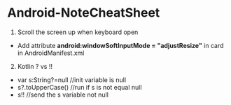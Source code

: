 # Android-NoteCheatSheet
1. Scroll the screen up when keyboard open
- Add attribute <b>android:windowSoftInputMode = "adjustResize"</b> in <activity/> card in AndroidManifest.xml
2. Kotlin ? vs !!
- var s:String?=null //init variable is null
- s?.toUpperCase() //run if s is not equal null
- s!! //send the s variable not null
